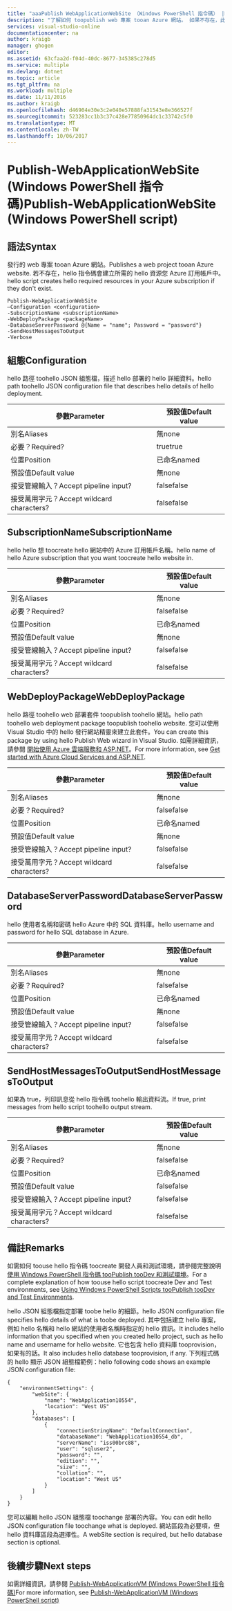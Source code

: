 ```yaml
---
title: "aaaPublish WebApplicationWebSite （Windows PowerShell 指令碼） |Microsoft 文件"
description: "了解如何 toopublish web 專案 tooan Azure 網站。 如果不存在，此指令碼會建立所需的 hello 資源您 Azure 訂用帳戶中。"
services: visual-studio-online
documentationcenter: na
author: kraigb
manager: ghogen
editor: 
ms.assetid: 63cfaa2d-f04d-40dc-8677-345385c278d5
ms.service: multiple
ms.devlang: dotnet
ms.topic: article
ms.tgt_pltfrm: na
ms.workload: multiple
ms.date: 11/11/2016
ms.author: kraigb
ms.openlocfilehash: d46904e30e3c2e040e57888fa31543e8e366527f
ms.sourcegitcommit: 523283cc1b3c37c428e77850964dc1c33742c5f0
ms.translationtype: MT
ms.contentlocale: zh-TW
ms.lasthandoff: 10/06/2017
---
```

# <a name="publish-webapplicationwebsite-windows-powershell-script"></a><span data-ttu-id="314bc-104">Publish-WebApplicationWebSite (Windows PowerShell 指令碼)</span><span class="sxs-lookup"><span data-stu-id="314bc-104">Publish-WebApplicationWebSite (Windows PowerShell script)</span></span>
## <a name="syntax"></a><span data-ttu-id="314bc-105">語法</span><span class="sxs-lookup"><span data-stu-id="314bc-105">Syntax</span></span>
<span data-ttu-id="314bc-106">發行的 web 專案 tooan Azure 網站。</span><span class="sxs-lookup"><span data-stu-id="314bc-106">Publishes a web project tooan Azure website.</span></span> <span data-ttu-id="314bc-107">若不存在，hello 指令碼會建立所需的 hello 資源您 Azure 訂用帳戶中。</span><span class="sxs-lookup"><span data-stu-id="314bc-107">hello script creates hello required resources in your Azure subscription if they don't exist.</span></span>

    Publish-WebApplicationWebSite
    –Configuration <configuration>
    -SubscriptionName <subscriptionName>
    -WebDeployPackage <packageName>
    -DatabaseServerPassword @{Name = "name"; Password = "password"}
    -SendHostMessagesToOutput
    -Verbose


## <a name="configuration"></a><span data-ttu-id="314bc-108">組態</span><span class="sxs-lookup"><span data-stu-id="314bc-108">Configuration</span></span>
<span data-ttu-id="314bc-109">hello 路徑 toohello JSON 組態檔，描述 hello 部署的 hello 詳細資料。</span><span class="sxs-lookup"><span data-stu-id="314bc-109">hello path toohello JSON configuration file that describes hello details of hello deployment.</span></span>

| <span data-ttu-id="314bc-110">參數</span><span class="sxs-lookup"><span data-stu-id="314bc-110">Parameter</span></span> | <span data-ttu-id="314bc-111">預設值</span><span class="sxs-lookup"><span data-stu-id="314bc-111">Default value</span></span> |
| --- | --- |
| <span data-ttu-id="314bc-112">別名</span><span class="sxs-lookup"><span data-stu-id="314bc-112">Aliases</span></span> |<span data-ttu-id="314bc-113">無</span><span class="sxs-lookup"><span data-stu-id="314bc-113">none</span></span> |
| <span data-ttu-id="314bc-114">必要？</span><span class="sxs-lookup"><span data-stu-id="314bc-114">Required?</span></span> |<span data-ttu-id="314bc-115">true</span><span class="sxs-lookup"><span data-stu-id="314bc-115">true</span></span> |
| <span data-ttu-id="314bc-116">位置</span><span class="sxs-lookup"><span data-stu-id="314bc-116">Position</span></span> |<span data-ttu-id="314bc-117">已命名</span><span class="sxs-lookup"><span data-stu-id="314bc-117">named</span></span> |
| <span data-ttu-id="314bc-118">預設值</span><span class="sxs-lookup"><span data-stu-id="314bc-118">Default value</span></span> |<span data-ttu-id="314bc-119">無</span><span class="sxs-lookup"><span data-stu-id="314bc-119">none</span></span> |
| <span data-ttu-id="314bc-120">接受管線輸入？</span><span class="sxs-lookup"><span data-stu-id="314bc-120">Accept pipeline input?</span></span> |<span data-ttu-id="314bc-121">false</span><span class="sxs-lookup"><span data-stu-id="314bc-121">false</span></span> |
| <span data-ttu-id="314bc-122">接受萬用字元？</span><span class="sxs-lookup"><span data-stu-id="314bc-122">Accept wildcard characters?</span></span> |<span data-ttu-id="314bc-123">false</span><span class="sxs-lookup"><span data-stu-id="314bc-123">false</span></span> |

## <a name="subscriptionname"></a><span data-ttu-id="314bc-124">SubscriptionName</span><span class="sxs-lookup"><span data-stu-id="314bc-124">SubscriptionName</span></span>
<span data-ttu-id="314bc-125">hello hello 想 toocreate hello 網站中的 Azure 訂用帳戶名稱。</span><span class="sxs-lookup"><span data-stu-id="314bc-125">hello name of hello Azure subscription that you want toocreate hello website in.</span></span>

| <span data-ttu-id="314bc-126">參數</span><span class="sxs-lookup"><span data-stu-id="314bc-126">Parameter</span></span> | <span data-ttu-id="314bc-127">預設值</span><span class="sxs-lookup"><span data-stu-id="314bc-127">Default value</span></span> |
| --- | --- |
| <span data-ttu-id="314bc-128">別名</span><span class="sxs-lookup"><span data-stu-id="314bc-128">Aliases</span></span> |<span data-ttu-id="314bc-129">無</span><span class="sxs-lookup"><span data-stu-id="314bc-129">none</span></span> |
| <span data-ttu-id="314bc-130">必要？</span><span class="sxs-lookup"><span data-stu-id="314bc-130">Required?</span></span> |<span data-ttu-id="314bc-131">false</span><span class="sxs-lookup"><span data-stu-id="314bc-131">false</span></span> |
| <span data-ttu-id="314bc-132">位置</span><span class="sxs-lookup"><span data-stu-id="314bc-132">Position</span></span> |<span data-ttu-id="314bc-133">已命名</span><span class="sxs-lookup"><span data-stu-id="314bc-133">named</span></span> |
| <span data-ttu-id="314bc-134">預設值</span><span class="sxs-lookup"><span data-stu-id="314bc-134">Default value</span></span> |<span data-ttu-id="314bc-135">無</span><span class="sxs-lookup"><span data-stu-id="314bc-135">none</span></span> |
| <span data-ttu-id="314bc-136">接受管線輸入？</span><span class="sxs-lookup"><span data-stu-id="314bc-136">Accept pipeline input?</span></span> |<span data-ttu-id="314bc-137">false</span><span class="sxs-lookup"><span data-stu-id="314bc-137">false</span></span> |
| <span data-ttu-id="314bc-138">接受萬用字元？</span><span class="sxs-lookup"><span data-stu-id="314bc-138">Accept wildcard characters?</span></span> |<span data-ttu-id="314bc-139">false</span><span class="sxs-lookup"><span data-stu-id="314bc-139">false</span></span> |

## <a name="webdeploypackage"></a><span data-ttu-id="314bc-140">WebDeployPackage</span><span class="sxs-lookup"><span data-stu-id="314bc-140">WebDeployPackage</span></span>
<span data-ttu-id="314bc-141">hello 路徑 toohello web 部署套件 toopublish toohello 網站。</span><span class="sxs-lookup"><span data-stu-id="314bc-141">hello path toohello web deployment package toopublish toohello website.</span></span> <span data-ttu-id="314bc-142">您可以使用 Visual Studio 中的 hello 發行網站精靈來建立此套件。</span><span class="sxs-lookup"><span data-stu-id="314bc-142">You can create this package by using hello Publish Web wizard in Visual Studio.</span></span> <span data-ttu-id="314bc-143">如需詳細資訊，請參閱 [開始使用 Azure 雲端服務和 ASP.NET](http://go.microsoft.com/fwlink/p/?LinkID=623089)。</span><span class="sxs-lookup"><span data-stu-id="314bc-143">For more information, see [Get started with Azure Cloud Services and ASP.NET](http://go.microsoft.com/fwlink/p/?LinkID=623089).</span></span>

| <span data-ttu-id="314bc-144">參數</span><span class="sxs-lookup"><span data-stu-id="314bc-144">Parameter</span></span> | <span data-ttu-id="314bc-145">預設值</span><span class="sxs-lookup"><span data-stu-id="314bc-145">Default value</span></span> |
| --- | --- |
| <span data-ttu-id="314bc-146">別名</span><span class="sxs-lookup"><span data-stu-id="314bc-146">Aliases</span></span> |<span data-ttu-id="314bc-147">無</span><span class="sxs-lookup"><span data-stu-id="314bc-147">none</span></span> |
| <span data-ttu-id="314bc-148">必要？</span><span class="sxs-lookup"><span data-stu-id="314bc-148">Required?</span></span> |<span data-ttu-id="314bc-149">false</span><span class="sxs-lookup"><span data-stu-id="314bc-149">false</span></span> |
| <span data-ttu-id="314bc-150">位置</span><span class="sxs-lookup"><span data-stu-id="314bc-150">Position</span></span> |<span data-ttu-id="314bc-151">已命名</span><span class="sxs-lookup"><span data-stu-id="314bc-151">named</span></span> |
| <span data-ttu-id="314bc-152">預設值</span><span class="sxs-lookup"><span data-stu-id="314bc-152">Default value</span></span> |<span data-ttu-id="314bc-153">無</span><span class="sxs-lookup"><span data-stu-id="314bc-153">none</span></span> |
| <span data-ttu-id="314bc-154">接受管線輸入？</span><span class="sxs-lookup"><span data-stu-id="314bc-154">Accept pipeline input?</span></span> |<span data-ttu-id="314bc-155">false</span><span class="sxs-lookup"><span data-stu-id="314bc-155">false</span></span> |
| <span data-ttu-id="314bc-156">接受萬用字元？</span><span class="sxs-lookup"><span data-stu-id="314bc-156">Accept wildcard characters?</span></span> |<span data-ttu-id="314bc-157">false</span><span class="sxs-lookup"><span data-stu-id="314bc-157">false</span></span> |

## <a name="databaseserverpassword"></a><span data-ttu-id="314bc-158">DatabaseServerPassword</span><span class="sxs-lookup"><span data-stu-id="314bc-158">DatabaseServerPassword</span></span>
<span data-ttu-id="314bc-159">hello 使用者名稱和密碼 hello Azure 中的 SQL 資料庫。</span><span class="sxs-lookup"><span data-stu-id="314bc-159">hello username and password for hello SQL database in Azure.</span></span>

| <span data-ttu-id="314bc-160">參數</span><span class="sxs-lookup"><span data-stu-id="314bc-160">Parameter</span></span> | <span data-ttu-id="314bc-161">預設值</span><span class="sxs-lookup"><span data-stu-id="314bc-161">Default value</span></span> |
| --- | --- |
| <span data-ttu-id="314bc-162">別名</span><span class="sxs-lookup"><span data-stu-id="314bc-162">Aliases</span></span> |<span data-ttu-id="314bc-163">無</span><span class="sxs-lookup"><span data-stu-id="314bc-163">none</span></span> |
| <span data-ttu-id="314bc-164">必要？</span><span class="sxs-lookup"><span data-stu-id="314bc-164">Required?</span></span> |<span data-ttu-id="314bc-165">false</span><span class="sxs-lookup"><span data-stu-id="314bc-165">false</span></span> |
| <span data-ttu-id="314bc-166">位置</span><span class="sxs-lookup"><span data-stu-id="314bc-166">Position</span></span> |<span data-ttu-id="314bc-167">已命名</span><span class="sxs-lookup"><span data-stu-id="314bc-167">named</span></span> |
| <span data-ttu-id="314bc-168">預設值</span><span class="sxs-lookup"><span data-stu-id="314bc-168">Default value</span></span> |<span data-ttu-id="314bc-169">無</span><span class="sxs-lookup"><span data-stu-id="314bc-169">none</span></span> |
| <span data-ttu-id="314bc-170">接受管線輸入？</span><span class="sxs-lookup"><span data-stu-id="314bc-170">Accept pipeline input?</span></span> |<span data-ttu-id="314bc-171">false</span><span class="sxs-lookup"><span data-stu-id="314bc-171">false</span></span> |
| <span data-ttu-id="314bc-172">接受萬用字元？</span><span class="sxs-lookup"><span data-stu-id="314bc-172">Accept wildcard characters?</span></span> |<span data-ttu-id="314bc-173">false</span><span class="sxs-lookup"><span data-stu-id="314bc-173">false</span></span> |

## <a name="sendhostmessagestooutput"></a><span data-ttu-id="314bc-174">SendHostMessagesToOutput</span><span class="sxs-lookup"><span data-stu-id="314bc-174">SendHostMessagesToOutput</span></span>
<span data-ttu-id="314bc-175">如果為 true，列印訊息從 hello 指令碼 toohello 輸出資料流。</span><span class="sxs-lookup"><span data-stu-id="314bc-175">If true, print messages from hello script toohello output stream.</span></span>

| <span data-ttu-id="314bc-176">參數</span><span class="sxs-lookup"><span data-stu-id="314bc-176">Parameter</span></span> | <span data-ttu-id="314bc-177">預設值</span><span class="sxs-lookup"><span data-stu-id="314bc-177">Default value</span></span> |
| --- | --- |
| <span data-ttu-id="314bc-178">別名</span><span class="sxs-lookup"><span data-stu-id="314bc-178">Aliases</span></span> |<span data-ttu-id="314bc-179">無</span><span class="sxs-lookup"><span data-stu-id="314bc-179">none</span></span> |
| <span data-ttu-id="314bc-180">必要？</span><span class="sxs-lookup"><span data-stu-id="314bc-180">Required?</span></span> |<span data-ttu-id="314bc-181">false</span><span class="sxs-lookup"><span data-stu-id="314bc-181">false</span></span> |
| <span data-ttu-id="314bc-182">位置</span><span class="sxs-lookup"><span data-stu-id="314bc-182">Position</span></span> |<span data-ttu-id="314bc-183">已命名</span><span class="sxs-lookup"><span data-stu-id="314bc-183">named</span></span> |
| <span data-ttu-id="314bc-184">預設值</span><span class="sxs-lookup"><span data-stu-id="314bc-184">Default value</span></span> |<span data-ttu-id="314bc-185">false</span><span class="sxs-lookup"><span data-stu-id="314bc-185">false</span></span> |
| <span data-ttu-id="314bc-186">接受管線輸入？</span><span class="sxs-lookup"><span data-stu-id="314bc-186">Accept pipeline input?</span></span> |<span data-ttu-id="314bc-187">false</span><span class="sxs-lookup"><span data-stu-id="314bc-187">false</span></span> |
| <span data-ttu-id="314bc-188">接受萬用字元？</span><span class="sxs-lookup"><span data-stu-id="314bc-188">Accept wildcard characters?</span></span> |<span data-ttu-id="314bc-189">false</span><span class="sxs-lookup"><span data-stu-id="314bc-189">false</span></span> |

## <a name="remarks"></a><span data-ttu-id="314bc-190">備註</span><span class="sxs-lookup"><span data-stu-id="314bc-190">Remarks</span></span>
<span data-ttu-id="314bc-191">如需如何 toouse hello 指令碼 toocreate 開發人員和測試環境，請參閱完整說明[使用 Windows PowerShell 指令碼 tooPublish tooDev 和測試環境](vs-azure-tools-publishing-using-powershell-scripts.md)。</span><span class="sxs-lookup"><span data-stu-id="314bc-191">For a complete explanation of how toouse hello script toocreate Dev and Test environments, see [Using Windows PowerShell Scripts tooPublish tooDev and Test Environments](vs-azure-tools-publishing-using-powershell-scripts.md).</span></span>

<span data-ttu-id="314bc-192">hello JSON 組態檔指定部署 toobe hello 的細節。</span><span class="sxs-lookup"><span data-stu-id="314bc-192">hello JSON configuration file specifies hello details of what is toobe deployed.</span></span> <span data-ttu-id="314bc-193">其中包括建立 hello 專案，例如 hello 名稱和 hello 網站的使用者名稱時指定的 hello 資訊。</span><span class="sxs-lookup"><span data-stu-id="314bc-193">It includes hello information that you specified when you created hello project, such as hello name and username for hello website.</span></span> <span data-ttu-id="314bc-194">它也包含 hello 資料庫 tooprovision，如果有的話。</span><span class="sxs-lookup"><span data-stu-id="314bc-194">It also includes hello database tooprovision, if any.</span></span> <span data-ttu-id="314bc-195">下列程式碼的 hello 顯示 JSON 組態檔範例：</span><span class="sxs-lookup"><span data-stu-id="314bc-195">hello following code shows an example JSON configuration file:</span></span>

    {
        "environmentSettings": {
            "webSite": {
                "name": "WebApplication10554",
                "location": "West US"
            },
            "databases": [
                {
                    "connectionStringName": "DefaultConnection",
                    "databaseName": "WebApplication10554_db",
                    "serverName": "iss00brc88",
                    "user": "sqluser2",
                    "password": "",
                    "edition": "",
                    "size": "",
                    "collation": "",
                    "location": "West US"
                }
            ]
        }
    }

<span data-ttu-id="314bc-196">您可以編輯 hello JSON 組態檔 toochange 部署的內容。</span><span class="sxs-lookup"><span data-stu-id="314bc-196">You can edit hello JSON configuration file toochange what is deployed.</span></span> <span data-ttu-id="314bc-197">網站區段為必要項，但 hello 資料庫區段為選擇性。</span><span class="sxs-lookup"><span data-stu-id="314bc-197">A webSite section is required, but hello database section is optional.</span></span>

## <a name="next-steps"></a><span data-ttu-id="314bc-198">後續步驟</span><span class="sxs-lookup"><span data-stu-id="314bc-198">Next steps</span></span>
<span data-ttu-id="314bc-199">如需詳細資訊，請參閱 [Publish-WebApplicationVM (Windows PowerShell 指令碼)](vs-azure-tools-publish-webapplicationvm.md)</span><span class="sxs-lookup"><span data-stu-id="314bc-199">For more information, see [Publish-WebApplicationVM (Windows PowerShell script)](vs-azure-tools-publish-webapplicationvm.md)</span></span>

